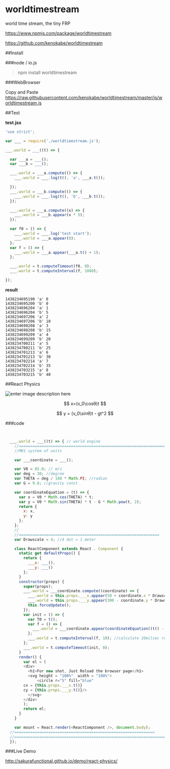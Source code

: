 # worldtimestream
world time stream, the tiny FRP

https://www.npmjs.com/package/worldtimestream

https://github.com/kenokabe/worldtimestream


##Install

###node / io.js

>npm install worldtimestream

###WebBrowser

Copy and Paste
https://raw.githubusercontent.com/kenokabe/worldtimestream/master/js/worldtimestream.js



##Test

**test.jsx**

```js
'use strict';

var ___ = require('./worldtimestream.js');

___.world = ___((t) => {

  var ___a = ___();
  var ___b = ___();

  ___.world = ___a.compute(() => {
    ___.world = ___.log(t(), 'a', ___a.t());

  });
  ___.world = ___b.compute(() => {
    ___.world = ___.log(t(), 'b', ___b.t());
  });

  ___.world = ___a.compute((x) => {
    ___.world = ___b.appear(x * 5);
  });

  var f0 = () => {
    ___.world = ___.log('test start');
    ___.world = ___a.appear(0);
  };
  var f = () => {
    ___.world = ___a.appear(___a.t() + 1);
  };

  ___.world = t.computeTimeout(f0, 0);
  ___.world = t.computeInterval(f, 1000);

});

```

**result**

```
1438234695190 'a' 0
1438234695200 'b' 0
1438234696204 'a' 1
1438234696204 'b' 5
1438234697206 'a' 2
1438234697206 'b' 10
1438234698208 'a' 3
1438234698208 'b' 15
1438234699209 'a' 4
1438234699209 'b' 20
1438234700211 'a' 5
1438234700211 'b' 25
1438234701213 'a' 6
1438234701213 'b' 30
1438234702214 'a' 7
1438234702214 'b' 35
1438234703215 'a' 8
1438234703215 'b' 40
```

##React Physics

![enter image description here](https://lh3.googleusercontent.com/4W_WOyyW4pK6--X5WcJWHNOHmlPuj-3bSuW3g0snPM8=w340-h240-no)

$$
x=(v_0\cosθ)t
$$

$$
y = (v_0\sinθ)t - gt^2
$$

###code

```js


  ___.world = ___((t) => { // world engine
    //===========================================================================
    //MKS system of units

    var ___coordinate = ___();

    var V0 = 85.0; // m/s
    var deg = 30; //degree
    var THETA = deg / 180 * Math.PI; //radian
    var G = 9.8; //gravity const

    var coordinateEquation = (t) => {
      var x = V0 * Math.cos(THETA) * t;
      var y = V0 * Math.sin(THETA) * t - G * Math.pow(t, 2);
      return {
        x: x,
        y: y
      };
    };
    //
    //==============================================================
    var Drawscale = 4; //4 dot = 1 meter

    class ReactComponent extends React . Component {
      static get defaultProps() {
        return {
          ___x: ___(),
          ___y: ___()
        };
      }
      constructor(props) {
        super(props);
        ___.world = ___coordinate.compute((coordinate) => {
          ___.world = this.props.___x.appear(50 + coordinate.x * Drawscale);
          ___.world = this.props.___y.appear(300 - coordinate.y * Drawscale);
          this.forceUpdate();
        });
        var init = () => {
          var T0 = t();
          var f = () => {
            ___.world = ___coordinate.appear(coordinateEquation((t() - T0) / 1000));
          };
          ___.world = t.computeInterval(f, 10); //calculate 10milsec resolution
        };
        ___.world = t.computeTimeout(init, 0);
      }
      render() {
        var el = (
        <div>
          <h1>For new shot, Just Reload the browser page</h1>
          <svg height = "100%"  width = "100%">
              <circle r="5" fill="blue"
        cx = {this.props.___x.t()}
        cy = {this.props.___y.t()}/>
          </svg>
        </div>
        );
        return el;
      }
    }

    var mount = React.render(<ReactComponent />, document.body);
  //==============================================================
  //===========================================================================
  });

```

###Live Demo

http://sakurafunctional.github.io/demo/react-physics/
